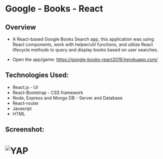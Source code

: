 # Google - Books - React

## Overview

* A React-based Google Books Search app, this application was using React components, work with helper/util functions, and utilize React lifecycle methods to query and display books based on user searches.

* Open the app/game: https://google-books-react2019.herokuapp.com/


## Technologies Used:

* React.js - UI
* React-Bootstrap - CSS framework
* Node, Express and Mongo DB - Server and Database
* React-router
* Javasript
* HTML

## Screenshot:
# <img alt="YAP" src="../public/readme.gif">
